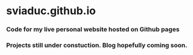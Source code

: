 # sviaduc.github.io

### Code for my live personal website hosted on Github pages
### Projects still under constuction. Blog hopefully coming soon.

